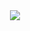 
<div align="center">
           <img src="https://github-readme-stats.vercel.app/api/top-langs/?username=romarcastro&hide_border=true&layout=compact&theme=github_dark" align="center" />
        </div>  

        

<!--![8bit-cute](https://github.com/romarcastro/romarcastro/assets/122733274/31782523-7937-4947-9213-915532988639)

**romarcastro/romarcastro** is a ✨ _special_ ✨ repository because its `README.md` (this file) appears on your GitHub profile.
### Hi there 👋
Here are some ideas to get you started:

- 🔭 I’m currently working on ...
- 🌱 I’m currently learning ...
- 👯 I’m looking to collaborate on ...
- 🤔 I’m looking for help with ...
- 💬 Ask me about ...
- 📫 How to reach me: ...
- 😄 Pronouns: ...
- ⚡ Fun fact: ...
-->
